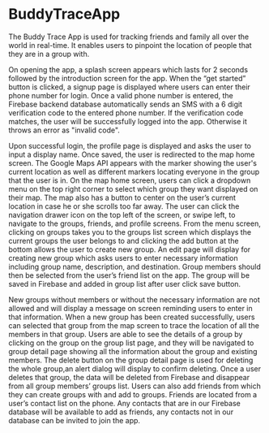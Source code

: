 # BuddyTraceApp
The Buddy Trace App is used for tracking friends and family all over the world in real-time. It enables users to pinpoint the location of people that they are in a group with.
  
On opening the app, a splash screen appears which lasts for 2 seconds followed by the introduction screen for the app. When the “get started” button is clicked, a signup page is displayed where users can enter their phone number for login. Once a valid phone number is entered, the Firebase backend database automatically sends an SMS with a 6 digit verification code to the entered phone number. If the verification code matches, the user will be successfully logged into the app. Otherwise it throws an error as "invalid code". 
  
Upon successful login, the profile page is displayed and asks the user to input a display name. Once saved, the user is redirected to the map home screen. The Google Maps API appears with the marker showing the user's current location as well as different markers locating everyone in the group that the user is in. On the map home screen, users can click a dropdown menu on the top right corner to select which group they want displayed on their map. The map also has a button to center on the user’s current location in case he or she scrolls too far away. The user can click the navigation drawer icon on the top left of the screen, or swipe left, to navigate to the groups, friends, and profile screens. From the menu screen, clicking on groups takes you to the groups list screen which displays the current groups the user belongs to and clicking the add button at the bottom allows the user to create new group. An edit page will display for creating new group which asks users to enter necessary information including group name, description, and destination. Group members should then be selected from the user’s friend list on the app. The group will be saved in Firebase and added in group list after user click save button.


New groups without members or without the necessary information are not allowed and will display a message on screen reminding users to enter in that information. When a new group has been created successfully, users can selected that group from the map screen to trace the location of all the members in that group. Users are able to see the details of a group by clicking on the group on the group list page, and they will be navigated to group detail page showing all the information about the group and existing members. The delete button on the group detail page is used for deleting the whole group,an alert dialog will display to confirm deleting. Once a user deletes that group, the data will be deleted from Firebase and disappear from all group members’ groups list. Users can also add friends from which they can create groups with and add to groups. Friends are located from a user’s contact list on the phone. Any contacts that are in our Firebase database will be available to add as friends, any contacts not in our database can be invited to join the app.
